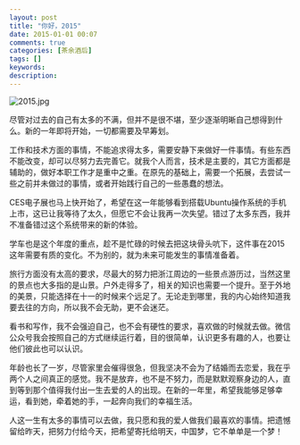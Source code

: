 ```yaml
---
layout: post
title: "你好，2015"
date: 2015-01-01 00:07
comments: true
categories: [茶余酒后]
tags: []
keywords: 
description: 
---
```

![2015.jpg](http://upload-images.jianshu.io/upload_images/15016-40dfdc897ca8b3b0.jpg)

尽管对过去的自己有太多的不满，但并不是很不堪，至少逐渐明晰自己想得到什么。新的一年即将开始，一切都需要及早筹划。

<!--more-->
工作和技术方面的事情，不能追求得太多，需要安静下来做好一件事情。有些东西不能改变，却可以尽努力去完善它。就我个人而言，技术是主要的，其它方面都是辅助的，做好本职工作才是重中之重。在原先的基础上，需要一个拓展，去尝试一些之前并未做过的事情，或者开始践行自己的一些愚蠢的想法。

CES电子展也马上快开始了，希望在这一年能够看到搭载Ubuntu操作系统的手机上市，这已让我等待了太久，但愿它不会让我再一次失望。错过了太多东西，我并不准备错过这个系统带来的新的体验。

学车也是这个年度的重点，趁不是忙碌的时候去把这块骨头吭下，这件事在2015这年需要有质的变化。不为别的，就为未来可能发生的事情准备着。

旅行方面没有太高的要求，尽最大的努力把浙江周边的一些景点游历过，当然这里的景点也大多指的是山景。户外走得多了，相关的知识也需要一个提升。至于外地的美景，只能选择在十一的时候来个远足了。无论走到哪里，我的内心始终知道我要去往的方向，所以我不会无助，更不会迷茫。

看书和写作，我不会强迫自己，也不会有硬性的要求，喜欢做的时候就去做。微信公众号我会按照自己的方式继续运行着，目的很简单，认识更多有趣的人，也要让他们彼此也可以认识。

年龄也长了一岁，尽管家里会催得很急，但我坚决不会为了结婚而去恋爱，我在乎两个人之间真正的感觉。我不是放弃，也不是不努力，而是默默观察身边的人，直到等到那个值得我付出一生去爱的人的出现。在新的一年里，希望我能够足够幸运，看到她，牵着她的手，一起奔向我们的幸福生活。

人这一生有太多的事情可以去做，我只愿和我的爱人做我们最喜欢的事情。把遗憾留给昨天，把努力付给今天，把希望寄托给明天，中国梦，它不单单是一个梦！